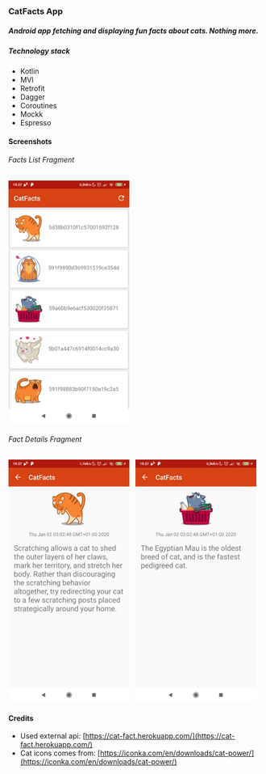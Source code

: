 ### CatFacts App
##### Android app fetching and displaying fun facts about cats. Nothing more.

##### Technology stack
- Kotlin
- MVI
- Retrofit
- Dagger
- Coroutines
- Mockk
- Espresso

#### Screenshots
###### Facts List Fragment
<img src="images/Screenshot_cat_1.jpg" width="240">

###### Fact Details Fragment
<img src="images/Screenshot_cat_2.jpg" width="240">
&nbsp;
<img src="images/Screenshot_cat_3.jpg" width="240">

#### Credits
- Used external api: [https://cat-fact.herokuapp.com/](https://cat-fact.herokuapp.com/)
- Cat icons comes from: [https://iconka.com/en/downloads/cat-power/](https://iconka.com/en/downloads/cat-power/)